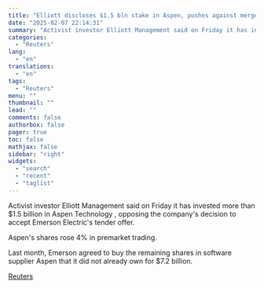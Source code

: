 ```yaml
---
title: "Elliott discloses $1.5 bln stake in Aspen, pushes against merger with Emerson"
date: "2025-02-07 22:14:31"
summary: "Activist investor Elliott Management said on Friday it has invested more than $1.5 billion in Aspen Technology , opposing the company's decision to accept Emerson Electric's tender offer.Aspen's shares rose 4% in premarket trading. Last month, Emerson agreed to buy the remaining shares in software supplier Aspen that it did..."
categories:
  - "Reuters"
lang:
  - "en"
translations:
  - "en"
tags:
  - "Reuters"
menu: ""
thumbnail: ""
lead: ""
comments: false
authorbox: false
pager: true
toc: false
mathjax: false
sidebar: "right"
widgets:
  - "search"
  - "recent"
  - "taglist"
---
```


Activist investor Elliott Management said on Friday it has invested more than $1.5 billion in Aspen Technology , opposing the company's decision to accept Emerson Electric's tender offer.

Aspen's shares rose 4% in premarket trading.

Last month, Emerson agreed to buy the remaining shares in software supplier Aspen that it did not already own for $7.2 billion.

[Reuters](https://www.tradingview.com/news/reuters.com,2025:newsml_L4N3OY17O:0-elliott-discloses-1-5-bln-stake-in-aspen-pushes-against-merger-with-emerson/)
